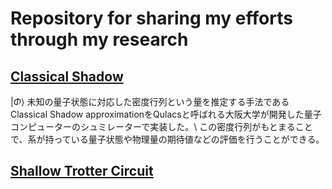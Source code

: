 # Repository for sharing my efforts through my research
## [Classical Shadow](/Classical%20Shadow)
$|\Phi\rangle$
未知の量子状態に対応した密度行列という量を推定する手法であるClassical Shadow approximationをQulacsと呼ばれる大阪大学が開発した量子コンピューターのシュミレーターで実装した。\\
この密度行列がもとまることで、系が持っている量子状態や物理量の期待値などの評価を行うことができる。
## [Shallow Trotter Circuit](/Shallow%20Trotter%20Circuit)
